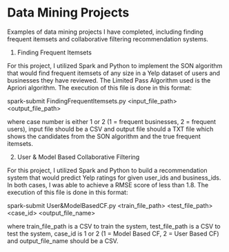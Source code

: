 # Data Mining Projects
Examples of data mining projects I have completed, including finding frequent itemsets and collaborative filtering recommendation systems. 

1. Finding Frequent Itemsets

For this project, I utilized Spark and Python to implement the SON algorithm that would find frequent itemsets of any size in a Yelp dataset of users and businesses they have reviewed. The Limited Pass Algorithm used is the Apriori algorithm. The execution of this file is done in this format: 

spark-submit FindingFrequentItemsets.py <case number> <support> <input_file_path> <output_file_path>
  
where case number is either 1 or 2 (1 = frequent businesses, 2 = frequent users), input file should be a CSV and output file should a TXT file which shows the candidates from the SON algorithm and the true frequent itemsets. 

2. User & Model Based Collaborative Filtering 

For this project, I utilized Spark and Python to build a recommendation system that would predict Yelp ratings for given user_ids and business_ids. In both cases, I was able to achieve a RMSE score of less than 1.8. The execution of this file is done in this format: 

spark-submit User&ModelBasedCF.py <train_file_path> <test_file_path> <case_id> <output_file_name>

where train_file_path is a CSV to train the system, test_file_path is a CSV to test the system, case_id is 1 or 2 (1 = Model Based CF, 2 = User Based CF) and output_file_name should be a CSV. 
